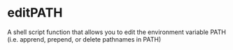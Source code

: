 # editPATH
A shell script function that allows you to edit the environment variable PATH (i.e. apprend, prepend, or delete pathnames in PATH)
